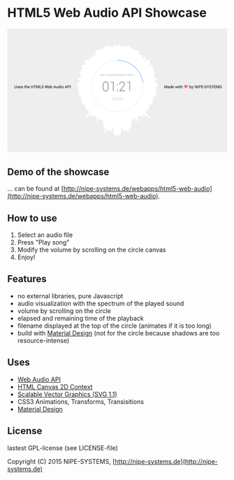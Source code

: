 # HTML5 Web Audio API Showcase

![Screenshot of the Project](screenshot.png)

## Demo of the showcase

... can be found at [http://nipe-systems.de/webapps/html5-web-audio](http://nipe-systems.de/webapps/html5-web-audio).

## How to use

1. Select an audio file
2. Press "Play song"
3. Modify the volume by scrolling on the circle canvas
4. Enjoy!

## Features

* no external libraries, pure Javascript
* audio visualization with the spectrum of the played sound
* volume by scrolling on the circle
* elapsed and remaining time of the playback
* filename displayed at the top of the circle (animates if it is too long)
* build with [Material Design](https://www.google.com/design/spec/material-design/introduction.html) (not for the circle because shadows are too resource-intense)

## Uses

* [Web Audio API](http://www.w3.org/TR/webaudio/)
* [HTML Canvas 2D Context](http://www.w3.org/TR/2dcontext/)
* [Scalable Vector Graphics (SVG 1.1)](http://www.w3.org/TR/SVG11/)
* CSS3 Animations, Transforms, Transisitions
* [Material Design](https://www.google.com/design/spec/material-design/introduction.html)

## License

lastest GPL-license (see LICENSE-file)

Copyright (C) 2015 NIPE-SYSTEMS, [http://nipe-systems.de](http://nipe-systems.de)
